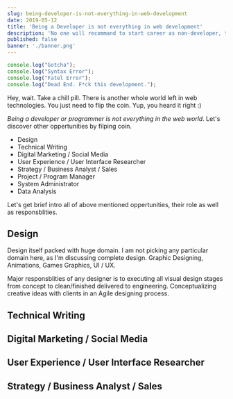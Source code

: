 ```yaml
---
slug: being-developer-is-not-everything-in-web-development
date: 2019-05-12
title: 'Being a Developer is not everything in web development'
description: 'No one will recommand to start career as non-developer, there is noting like you cant do well if you not practise development. You can bootstrap your career with these awesome roles.'
published: false
banner: './banner.png'
---
```


```javascript
console.log("Gotcha");
console.log("Syntax Error");
console.log("Fatel Error");
console.log("Dead End. F*ck this development.");
```

Hey, wait. Take a chill pill. There is another whole world left in web technologies. You just need to flip the coin. Yup, you heard it right :)

_Being a developer or programmer is not everything in the web world_. Let's discover other oppertunities by filping coin.

- Design
- Technical Writing
- Digital Marketing / Social Media
- User Experience / User Interface Researcher
- Strategy / Business Analyst / Sales
- Project / Program Manager
- System Administrator
- Data Analysis

Let's get brief intro all of above mentioned oppertunities, their role as well as responsblities.

## Design

Design itself packed with huge domain. I am not picking any particular domain here, as I'm discussing complete design. Graphic Designing, Animations, Games Graphics, UI / UX.

Major responsblities of any designer is to executing all visual design stages from concept to clean/finished delivered to engineering. Conceptualizing creative ideas with clients in an Agile designing process.


## Technical Writing

## Digital Marketing / Social Media

## User Experience / User Interface Researcher

## Strategy / Business Analyst / Sales